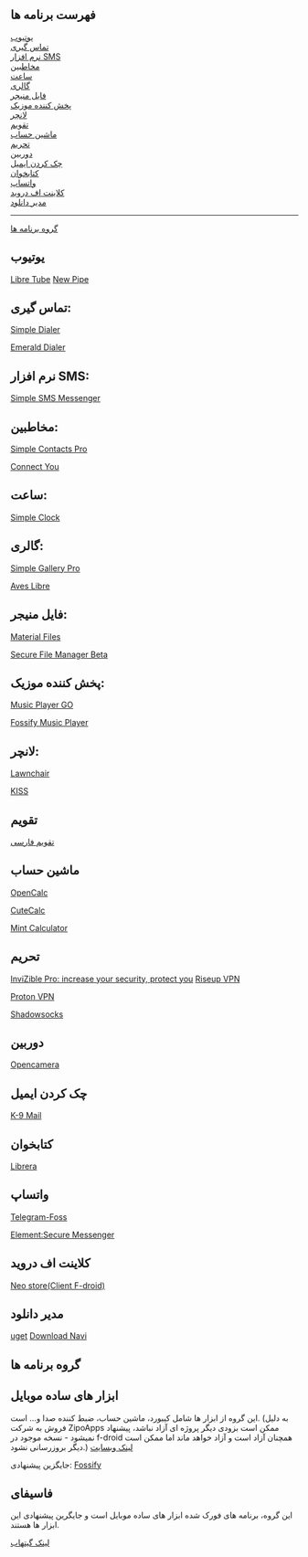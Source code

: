 ## فهرست برنامه ها
[یوتیوب](#یوتیوب)<br>
[تماس گیری](#تماس-گیری)<br>
[نرم افزار SMS](#نرم-افزار-sms)<br>
[مخاطبین](#مخاطبین)<br>
[ساعت](#ساعت)<br>
[گالری](#گالری)<br>
[فایل منیجر](#فایل-منیجر)<br>
[پخش کننده موزیک](#پخش-کننده-موزیک)<br>
[لانچر](#لانچر)<br>
[تقویم](#تقویم)<br>
[ماشین حساب](#ماشین-حساب)<br>
[تحریم](#تحریم)<br>
[دوربین](#دوربین)<br>
[چک کردن ایمیل](#چک-کردن-ایمیل)<br>
[کتابخوان](#کتابخوان)<br>
[واتساپ](#واتساپ)<br>
[کلاینت اف دروید](#کلاینت-اف-دروید)<br>
[مدیر دانلود](#مدیر-دانلود)<br>

---
[گروه برنامه ها](#گروه-برنامه-ها)<br>

## یوتیوب
[Libre Tube](https://github.com/libre-tube/LibreTube)
[New Pipe](https://github.com/TeamNewPipe/NewPipe/)

## تماس گیری:
[Simple Dialer](https://f-droid.org/fa/packages/com.simplemobiletools.dialer/)

[Emerald Dialer](https://f-droid.org/fa/packages/ru.henridellal.dialer/)

## نرم افزار SMS:
[Simple SMS Messenger](https://f-droid.org/fa/packages/com.simplemobiletools.smsmessenger/)

## مخاطبین:
[Simple Contacts Pro](https://f-droid.org/fa/packages/com.simplemobiletools.contacts.pro/)

[Connect You](https://f-droid.org/en/packages/com.bnyro.contacts/)


## ساعت:
[Simple Clock](https://f-droid.org/fa/packages/com.simplemobiletools.clock/)

## گالری:
[Simple Gallery Pro](https://f-droid.org/fa/packages/com.simplemobiletools.gallery.pro/)


[Aves Libre](https://f-droid.org/en/packages/deckers.thibault.aves.libre/)

## فایل منیجر:
[Material Files](https://f-droid.org/fa/packages/me.zhanghai.android.files/)

[Secure File Manager Beta](https://f-droid.org/fa/packages/com.securefilemanager.app/)

## پخش کننده موزیک:
[Music Player GO](https://f-droid.org/packages/com.iven.musicplayergo/)

[Fossify Music Player](https://f-droid.org/en/packages/org.fossify.musicplayer/)

## لانچر:
[Lawnchair](https://lawnchair.app/)

[KISS](https://kisslauncher.com/)

## تقویم
[تقویم فارسی](https://f-droid.org/fa/packages/com.byagowi.persiancalendar/)

## ماشین حساب
[OpenCalc](https://github.com/Darkempire78/OpenCalc/releases/)

[CuteCalc](https://github.com/sosauce/CuteCalc/releases/latest)

[Mint Calculator](https://f-droid.org/en/packages/bored.codebyk.mintcalc/)


## تحریم
[InviZible Pro: increase your security, protect you](https://apt.izzysoft.de/fdroid/index/apk/pan.alexander.tordnscrypt)
[Riseup VPN](https://f-droid.org/en/packages/se.leap.riseupvpn/)

[Proton VPN](https://www.f-droid.org/fa/packages/ch.protonvpn.android/)

[Shadowsocks](https://www.f-droid.org/fa/packages/com.github.shadowsocks/)

## دوربین

[Opencamera](https://f-droid.org/en/packages/net.sourceforge.opencamera)

## چک کردن ایمیل
[K-9 Mail](https://f-droid.org/en/packages/com.fsck.k9/)

## کتابخوان
[Librera](http://librera.mobi/)


## واتساپ

[Telegram-Foss](https://www.f-droid.org/fa/packages/org.telegram.messenger/)

[Element:Secure Messenger](https://www.f-droid.org/fa/packages/im.vector.app/)

## کلاینت اف دروید
[Neo store(Client F-droid)](https://apt.izzysoft.de/fdroid/index/apk/com.machiav3lli.fdroid)

## مدیر دانلود
[uget](https://ugetdm.com/downloads/android/)
[Download Navi](https://f-droid.org/en/packages/com.tachibana.downloader/)


## گروه برنامه ها
## ابزار های ساده موبایل
این گروه از ابزار ها شامل کیبورد، ماشین حساب، ضبط کننده صدا و... است.
(به دلیل فروش به شرکت ZipoApps ممکن است بزودی دیگر پروژه ای آزاد نباشد، پیشنهاد نمیشود - نسخه موجود در f-droid همچنان آزاد است و آزاد خواهد ماند اما ممکن است دیگر بروزرسانی نشود.)
[لینک وبسایت](https://www.simplemobiletools.com/)

جایگزین پیشنهادی:
[Fossify](#فاسیفای)
## فاسیفای
این گروه، برنامه های فورک شده ابزار های ساده موبایل است و جایگرین پیشنهادی این ابزار ها هستند.

[لینک گیتهاب](https://github.com/FossifyOrg)